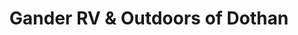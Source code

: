 ---
title: "Gander RV & Outdoors of Dothan"
url: /dothan/gander-rv-und-outdoors-of-dothan/
shop: Wohnwagen
---